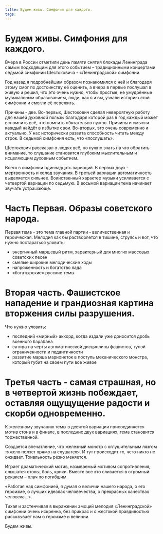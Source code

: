 ```yaml
---
title: Будем живы. Симфония для каждого.
tags:
---
```

# Будем живы. Симфония для каждого.

Вчера в России отметили день памяти снятия блокады Ленинграда самым подходящим для этого событием – традиционными концертами седьмой симфонии Шестоковича - «Ленинградской» симфонии.

Год назад я подробнейшим образом познакомился с ней и благодаря этому смог по достоинству её оценить, а вчера в первые послушал в живую и решил, что это очень нужно, чтобы простые, не умудрённые музыкальным образованием, люди, как я и вы, узнали историю этой симфонии и смогли её пережить. 

Причины - две. Во-первых, Шестокович сделал невероятную работу для нашей духовной пользы благодаря которой раз в год каждый может вспомнить всё, что помнить обязательно нужно. Причины и смысли каждый найдёт в избытке свои. Во-вторых, это очень современно и актуально. У нас исторически развита способность читать между строк. В седьмой симфония есть, что «послушать».

Шестокович рассказал о людях всё, но нужно знать на что обратить внимание, то слушание становится глубоким мыслительным и исцеляющим духовным событием.

Всего в симфонии одиннадцать вариаций. В первых двух - мертвенность и холод звучания. В третьей вариации автоматичность выделяется сильнее. Воинственный характер музыки усиливается с четвертой вариации по седьмую.  В восьмой вариации тема начинает звучать устрашающе. 

# Часть Первая. Образы советского народа. 

Первая тема - это тема главной партии - величественная и героическая. Мелодия как бы растворяется в тишине, струясь и вот, что нужно постараться уловить:
- энергичный маршевый ритм, характерный для многих массовых советских песен
- смелые широкие мелодические ходы
- напряженность и богатство лада
- «богатырские» русские темы

# Вторая часть. Фашистское нападение и грандиозная картина вторжения силы разрушения.

Что нужно уловить:
- последний «мирный» аккорд, когда издали уже доносится дробь военного барабана
- сатира на черты автоматической дисциплины фашистов, тупой ограниченности и педантичности
- развитие марша марионеток в поступь механического монстра, который губит на своем пути все живое

# Третья часть - самая страшная, но в четвертой жизнь побеждает, оставляя ощущущение радости и скорби одновременно.

К железному звучанию темы в девятой вариации присоединяется мотив стона и в финале, в последних двух вариациях, тема становится торжественной. 

Создается впечатление, что железный монстр с оглушительным лязгом тяжело ползет прямо на слушателя. И тут происходит то, чего никто не ожидает. Тональность резко меняется. 

Играет драматический мотив, называемый мотивом сопротивления, слышатся стоны, боль, крики. Вместе все это сливается в огромный реквием – плач по погибшим.

«Работая над симфонией, я думал о величии нашего народа, о его героизме, о лучших идеалах человечества, о прекрасных качествах человека…». 

Тихая и застенчивая в выражении эмоций мелодия «Ленинградской» симфонии очень искренна, без прикрас и с жестокой правдивостью расскзывает нам о героизме и величии.

Будем живы. 
